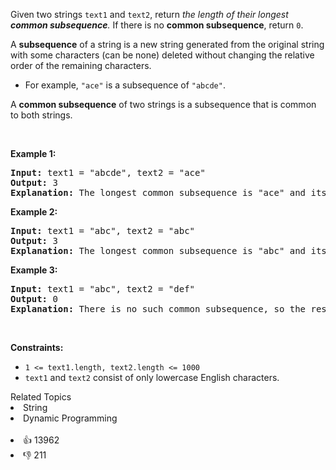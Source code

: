 <p>Given two strings <code>text1</code> and <code>text2</code>, return <em>the length of their longest <strong>common subsequence</strong>. </em>If there is no <strong>common subsequence</strong>, return <code>0</code>.</p>

<p>A <strong>subsequence</strong> of a string is a new string generated from the original string with some characters (can be none) deleted without changing the relative order of the remaining characters.</p>

<ul> 
 <li>For example, <code>"ace"</code> is a subsequence of <code>"abcde"</code>.</li> 
</ul>

<p>A <strong>common subsequence</strong> of two strings is a subsequence that is common to both strings.</p>

<p>&nbsp;</p> 
<p><strong class="example">Example 1:</strong></p>

<pre>
<strong>Input:</strong> text1 = "abcde", text2 = "ace" 
<strong>Output:</strong> 3  
<strong>Explanation:</strong> The longest common subsequence is "ace" and its length is 3.
</pre>

<p><strong class="example">Example 2:</strong></p>

<pre>
<strong>Input:</strong> text1 = "abc", text2 = "abc"
<strong>Output:</strong> 3
<strong>Explanation:</strong> The longest common subsequence is "abc" and its length is 3.
</pre>

<p><strong class="example">Example 3:</strong></p>

<pre>
<strong>Input:</strong> text1 = "abc", text2 = "def"
<strong>Output:</strong> 0
<strong>Explanation:</strong> There is no such common subsequence, so the result is 0.
</pre>

<p>&nbsp;</p> 
<p><strong>Constraints:</strong></p>

<ul> 
 <li><code>1 &lt;= text1.length, text2.length &lt;= 1000</code></li> 
 <li><code>text1</code> and <code>text2</code> consist of only lowercase English characters.</li> 
</ul>

<div><div>Related Topics</div><div><li>String</li><li>Dynamic Programming</li></div></div><br><div><li>👍 13962</li><li>👎 211</li></div>